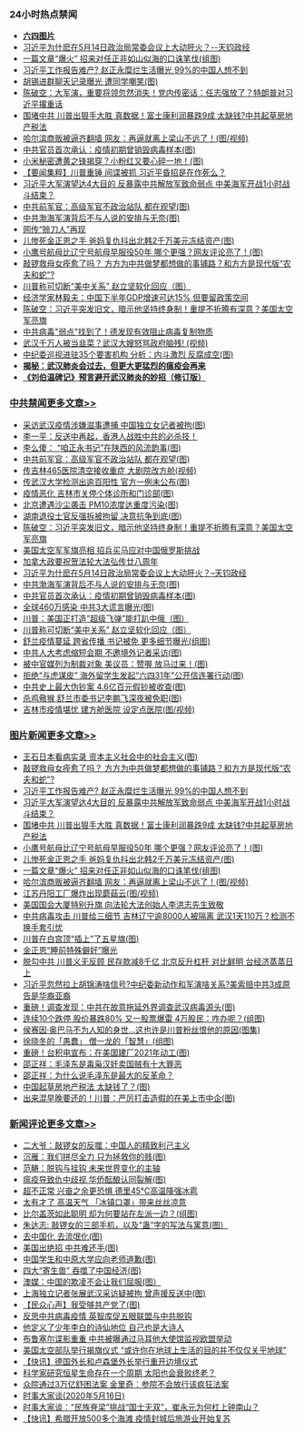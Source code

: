<div class="catlist">
<h3>24小时热点禁闻</h3>
<ul>
<li><b><a href="64photo" target="_blank">六四图片</a></b></li>
<li><a href="https://github.com/fqnews/bnews/blob/master/cbnews/20200516/1329631.md">习近平为什麽在5月14日政治局常委会议上大动肝火？--天钧政经</a></li>
<li><a href="https://github.com/fqnews/bnews/blob/master/topimagenews/20200516/1329494.md">一篇文章“爆火” 招来对任正非如山似海的口诛笔伐(组图)</a></li>
<li><a href="https://github.com/fqnews/bnews/blob/master/topimagenews/20200516/1329683.md">习近平工作报告难产? 赵正永糜烂生活曝光 99%的中国人想不到</a></li>
<li><a href="https://github.com/fqnews/bnews/blob/master/cnnews/20200516/1329523.md">胡锡进群聊天记录曝光 遭同学嘲笑(图)</a></li>
<li><a href="https://github.com/fqnews/bnews/blob/master/cbnews/20200516/1329462.md">陈破空：大军演，重要将领忽然消失！党内传密话：任志强放了？特朗普对习近平撂重话 </a></li>
<li><a href="https://github.com/fqnews/bnews/blob/master/topimagenews/20200516/1329579.md">围堵中共 川普出狠手大胜 真数据！富士康利润暴跌9成 太缺钱?中共起草房地产税法</a></li>
<li><a href="https://github.com/fqnews/bnews/blob/master/topimagenews/20200516/1329443.md">哈尔滨商贩被逼齐翻墙 网友：再逼就离上梁山不远了！(图/视频)</a></li>
<li><a href="https://github.com/fqnews/bnews/blob/master/cbnews/20200516/1329609.md">中共官员首次承认：疫情初期曾销毁病毒样本(图)</a></li>
<li><a href="https://github.com/fqnews/bnews/blob/master/cnnews/hknews/20200516/1329480.md">小米秘密遭黄之锋揭穿？小粉红又要心碎一地！(图)</a></li>
<li><a href="https://github.com/fqnews/bnews/blob/master/comments/20200516/1329553.md">【要闻集粹】川普重锤 间谍被抓 习近平昏招是在作死么？</a></li>
<li><a href="https://github.com/fqnews/bnews/blob/master/topimagenews/20200516/1329627.md">习近平大军演望达4大目的 反暴露中共解放军致命弱点 中美海军开战1小时战斗结束？</a></li>
<li><a href="https://github.com/fqnews/bnews/blob/master/cbnews/20200517/1329777.md">中共前军官：高级军官不政治站队 都在观望(图)</a></li>
<li><a href="https://github.com/fqnews/bnews/blob/master/cbnews/20200516/1329630.md">中共渤海军演背后不与人说的安排与无奈(图)</a></li>
<li><a href="https://github.com/fqnews/bnews/blob/master/cnnews/20200516/1329560.md">网传“赊刀人”再现</a></li>
<li><a href="https://github.com/fqnews/bnews/blob/master/topimagenews/20200516/1329532.md">儿惨死金正恩之手 爸妈复仇抖出北韩2千万美元冻结资产(图)</a></li>
<li><a href="https://github.com/fqnews/bnews/blob/master/topimagenews/20200516/1329542.md">小鹰号航母比辽宁号航母早服役50年 哪个更强？网友评论亮了！(图)</a></li>
<li><a href="https://github.com/fqnews/bnews/blob/master/topimagenews/20200516/1329713.md">敲锣救母女痊愈了吗？ 方方为中共做梦都想做的事铺路？和方方是现代版“农夫和蛇”?</a></li>
<li><a href="https://github.com/fqnews/bnews/blob/master/cbnews/20200516/1329569.md">川普称可切断“美中关系” 赵立坚软化回应（图）</a></li>
<li><a href="https://github.com/fqnews/bnews/blob/master/baitai/20200516/1329671.md">经济学家林毅夫：中国下半年GDP增速可达15% 但要留政策空间</a></li>
<li><a href="https://github.com/fqnews/bnews/blob/master/cbnews/20200517/1329755.md">陈破空：习近平突发旧文，暗示他坚持终身制！重提不折腾有深意？美国太空军亮旗 </a></li>
<li><a href="https://github.com/fqnews/bnews/blob/master/cnnews/20200516/1329525.md">中共病毒"弱点"找到了！德发现有效阻止病毒复制物质</a></li>
<li><a href="https://github.com/fqnews/bnews/blob/master/cbnews/20200516/1329463.md">武汉千万人被当韭菜？武汉大嫂怒骂政府脑残! (视频)</a></li>
<li><a href="https://github.com/fqnews/bnews/blob/master/cbnews/20200516/1329471.md">中纪委巡视进驻35个要害机构 分析：内斗激烈 反腐成空(图)</a></li>
<li><b><a href="https://github.com/fqnews/bnews/blob/master/comments/20200211/1275071.md" target="_blank">揭秘：武汉肺炎会过去，但更大更猛烈的瘟疫会再来</a></b></li>
<li><b><a href="https://github.com/fqnews/bnews/blob/master/comments/20200207/1272816.md" target="_blank">《刘伯温碑记》预言避开武汉肺炎的妙招（修订版）</a></b></li>
</ul>
</div>

<div class="catlist">
<h3><a href="https://github.com/fqnews/bnews/blob/master/cbnews/" target="_blank">中共禁闻</a><span><a href="https://github.com/fqnews/bnews/blob/master/cbnews/" target="_blank" rel="nofollow">更多文章>></a></span></h3>
<ul>
<li><a href="https://github.com/fqnews/bnews/blob/master/cbnews/20200517/1329853.md" target="_blank">采访武汉疫情涉嫌滋事遭捕 中国独立女记者被拘(图)</a></li>
<li><a href="https://github.com/fqnews/bnews/blob/master/cbnews/20200517/1329289.md" target="_blank">李一平：反送中再起，香港人战胜中共的必杀技！</a></li>
<li><a href="https://github.com/fqnews/bnews/blob/master/cbnews/20200517/1329813.md" target="_blank">李么傻： “咱正永书记”在陕西的风流韵事(图)</a></li>
<li><a href="https://github.com/fqnews/bnews/blob/master/cbnews/20200517/1329777.md" target="_blank">中共前军官：高级军官不政治站队 都在观望(图)</a></li>
<li><a href="https://github.com/fqnews/bnews/blob/master/cbnews/20200517/1329776.md" target="_blank">传吉林465医院清空接收重症 大剧院改方舱(视频)</a></li>
<li><a href="https://github.com/fqnews/bnews/blob/master/cbnews/20200517/1329775.md" target="_blank">传武汉大学检测出逾百阳性 官方一例未公布(图)</a></li>
<li><a href="https://github.com/fqnews/bnews/blob/master/cbnews/20200517/1329769.md" target="_blank">疫情恶化 吉林市关停个体诊所和门诊部(图)</a></li>
<li><a href="https://github.com/fqnews/bnews/blob/master/cbnews/20200517/1329768.md" target="_blank">北京遭遇沙尘袭击 PM10浓度达重度污染(图)</a></li>
<li><a href="https://github.com/fqnews/bnews/blob/master/cbnews/20200517/1329767.md" target="_blank">湖南退役士官反强拆被拘留 决意抗争到底(图)</a></li>
<li><a href="https://github.com/fqnews/bnews/blob/master/cbnews/20200517/1329755.md" target="_blank">陈破空：习近平突发旧文，暗示他坚持终身制！重提不折腾有深意？美国太空军亮旗</a></li>
<li><a href="https://github.com/fqnews/bnews/blob/master/cbnews/20200516/1329696.md" target="_blank">美国太空军军旗亮相 招兵买马应对中国俄罗斯挑战</a></li>
<li><a href="https://github.com/fqnews/bnews/blob/master/cbnews/20200516/1329640.md" target="_blank">加拿大政要祝贺法轮大法弘传廿八周年</a></li>
<li><a href="https://github.com/fqnews/bnews/blob/master/cbnews/20200516/1329631.md" target="_blank">习近平为什麽在5月14日政治局常委会议上大动肝火？&#8211;天钧政经</a></li>
<li><a href="https://github.com/fqnews/bnews/blob/master/cbnews/20200516/1329630.md" target="_blank">中共渤海军演背后不与人说的安排与无奈(图)</a></li>
<li><a href="https://github.com/fqnews/bnews/blob/master/cbnews/20200516/1329609.md" target="_blank">中共官员首次承认：疫情初期曾销毁病毒样本(图)</a></li>
<li><a href="https://github.com/fqnews/bnews/blob/master/cbnews/20200516/1329574.md" target="_blank">全球460万感染 中共3大谎言曝光(图)</a></li>
<li><a href="https://github.com/fqnews/bnews/blob/master/cbnews/20200516/1329570.md" target="_blank">川普：美国正打造&#8221;超级飞弹&#8221;能打趴中俄（图）</a></li>
<li><a href="https://github.com/fqnews/bnews/blob/master/cbnews/20200516/1329569.md" target="_blank">川普称可切断“美中关系” 赵立坚软化回应（图）</a></li>
<li><a href="https://github.com/fqnews/bnews/blob/master/cbnews/20200516/1329556.md" target="_blank">舒兰疫情蔓延 跨省传播 书记被免 更多细节曝光(组图)</a></li>
<li><a href="https://github.com/fqnews/bnews/blob/master/cbnews/20200516/1329536.md" target="_blank">中共人大考虑缩短会期 不邀境外记者采访(图)</a></li>
<li><a href="https://github.com/fqnews/bnews/blob/master/cbnews/20200516/1329529.md" target="_blank">被中官媒列为制裁对象 美议员：赞喔 放马过来！(图)</a></li>
<li><a href="https://github.com/fqnews/bnews/blob/master/cbnews/20200516/1329528.md" target="_blank">拒绝“与虎谋皮” 海外留学生发起“六四31年”公开信连署行动(图)</a></li>
<li><a href="https://github.com/fqnews/bnews/blob/master/cbnews/20200516/1329522.md" target="_blank">中共史上最大伪钞案 4.6亿百元假钞被收查(图)</a></li>
<li><a href="https://github.com/fqnews/bnews/blob/master/cbnews/20200516/1329505.md" target="_blank">杀鸡儆猴 舒兰市委书记李鹏飞深夜被免职(图)</a></li>
<li><a href="https://github.com/fqnews/bnews/blob/master/cbnews/20200516/1329504.md" target="_blank">吉林市疫情堪忧 建方舱医院 设定点医院(图/视频)</a></li>

</ul>
</div>
<div class="catlist">
<h3><a href="https://github.com/fqnews/bnews/blob/master/topimagenews/" target="_blank">图片新闻</a><span><a href="https://github.com/fqnews/bnews/blob/master/topimagenews/" target="_blank" rel="nofollow">更多文章>></a></span></h3>
<ul>
<li><a href="https://github.com/fqnews/bnews/blob/master/topimagenews/20200517/1329833.md" target="_blank">王石日本看病实录 资本主义社会中的社会主义(图)</a></li>
<li><a href="https://github.com/fqnews/bnews/blob/master/topimagenews/20200516/1329713.md" target="_blank">敲锣救母女痊愈了吗？ 方方为中共做梦都想做的事铺路？和方方是现代版“农夫和蛇”?</a></li>
<li><a href="https://github.com/fqnews/bnews/blob/master/topimagenews/20200516/1329683.md" target="_blank">习近平工作报告难产? 赵正永糜烂生活曝光 99%的中国人想不到</a></li>
<li><a href="https://github.com/fqnews/bnews/blob/master/topimagenews/20200516/1329627.md" target="_blank">习近平大军演望达4大目的 反暴露中共解放军致命弱点 中美海军开战1小时战斗结束？</a></li>
<li><a href="https://github.com/fqnews/bnews/blob/master/topimagenews/20200516/1329579.md" target="_blank">围堵中共 川普出狠手大胜 真数据！富士康利润暴跌9成 太缺钱?中共起草房地产税法</a></li>
<li><a href="https://github.com/fqnews/bnews/blob/master/topimagenews/20200516/1329542.md" target="_blank">小鹰号航母比辽宁号航母早服役50年 哪个更强？网友评论亮了！(图)</a></li>
<li><a href="https://github.com/fqnews/bnews/blob/master/topimagenews/20200516/1329532.md" target="_blank">儿惨死金正恩之手 爸妈复仇抖出北韩2千万美元冻结资产(图)</a></li>
<li><a href="https://github.com/fqnews/bnews/blob/master/topimagenews/20200516/1329494.md" target="_blank">一篇文章“爆火” 招来对任正非如山似海的口诛笔伐(组图)</a></li>
<li><a href="https://github.com/fqnews/bnews/blob/master/topimagenews/20200516/1329443.md" target="_blank">哈尔滨商贩被逼齐翻墙 网友：再逼就离上梁山不远了！(图/视频)</a></li>
<li><a href="https://github.com/fqnews/bnews/blob/master/topimagenews/20200516/1329421.md" target="_blank">江苏丹阳工厂爆炸出现蘑菇云(图/视频)</a></li>
<li><a href="https://github.com/fqnews/bnews/blob/master/comments/20200516/1329276.md" target="_blank">美国国会大厦特别升旗 向法轮大法创始人李洪志先生致敬</a></li>
<li><a href="https://github.com/fqnews/bnews/blob/master/topimagenews/20200515/1329158.md" target="_blank">中共病毒攻击 川普给三细节 吉林辽宁逾8000人被隔离 武汉1天110万？检测不换手套引忧</a></li>
<li><a href="https://github.com/fqnews/bnews/blob/master/topimagenews/20200515/1329142.md" target="_blank">川普在白宫顶“插上”了五星旗(图)</a></li>
<li><a href="https://github.com/fqnews/bnews/blob/master/topimagenews/20200515/1329125.md" target="_blank">金正恩“睡前特殊僻好”曝光</a></li>
<li><a href="https://github.com/fqnews/bnews/blob/master/topimagenews/20200515/1329107.md" target="_blank">脱勾中共 川普义无反顾 民存款减8千亿 北京反升杠杆 对比鲜明 台经济蒸蒸日上</a></li>
<li><a href="https://github.com/fqnews/bnews/blob/master/topimagenews/20200515/1329091.md" target="_blank">习近平忽然拉上胡锦涛啥信号?中纪委新动作和军演啥关系?美索赔中共3成原告是华裔亚裔</a></li>
<li><a href="https://github.com/fqnews/bnews/blob/master/topimagenews/20200515/1329085.md" target="_blank">重磅！调查发现：中共在故意拖延外界调查武汉病毒源头(图)</a></li>
<li><a href="https://github.com/fqnews/bnews/blob/master/topimagenews/20200515/1329055.md" target="_blank">连续10个跌停 股价暴跌80% 又一股票爆雷 4万股民：咋办呢？(组图)</a></li>
<li><a href="https://github.com/fqnews/bnews/blob/master/topimagenews/20200515/1329033.md" target="_blank">侯赛因·奥巴马不为人知的身世…这也许是川普粉丝恨他的原因(图集)</a></li>
<li><a href="https://github.com/fqnews/bnews/blob/master/topimagenews/20200515/1329028.md" target="_blank">徐晓冬的「愚蠢」 僧一龙的「智慧」(组图)</a></li>
<li><a href="https://github.com/fqnews/bnews/blob/master/topimagenews/20200515/1329007.md" target="_blank">重磅！台积电宣布：在美国建厂2021年动工(图)</a></li>
<li><a href="https://github.com/fqnews/bnews/blob/master/comments/20200515/205308.md" target="_blank">邵正祥：毛泽东是毒枭汉奸卖国贼有十大罪恶</a></li>
<li><a href="https://github.com/fqnews/bnews/blob/master/comments/20200515/1286256.md" target="_blank">邵正祥：为什么说毛泽东是最大的反革命？</a></li>
<li><a href="https://github.com/fqnews/bnews/blob/master/topimagenews/20200515/1328920.md" target="_blank">中国起草房地产税法 太缺钱了？(图)</a></li>
<li><a href="https://github.com/fqnews/bnews/blob/master/topimagenews/20200515/1328906.md" target="_blank">出来混早晚要还的！川普：严厉打击造假的在美上市中企(图)</a></li>

</ul>
</div>
<div class="catlist">
<h3><a href="https://github.com/fqnews/bnews/blob/master/comments/" target="_blank">新闻评论</a><span><a href="https://github.com/fqnews/bnews/blob/master/comments/" target="_blank" rel="nofollow">更多文章>></a></span></h3>
<ul>
<li><a href="https://github.com/fqnews/bnews/blob/master/comments/20200517/1329862.md" target="_blank">二大爷：敲锣女的反噬：中国人的精致利己主义</a></li>
<li><a href="https://github.com/fqnews/bnews/blob/master/comments/20200517/1329861.md" target="_blank">沉雁：我们拼尽全力 只为拯救你的贱(图)</a></li>
<li><a href="https://github.com/fqnews/bnews/blob/master/comments/20200517/1329860.md" target="_blank">范畴：脱钩与挂钩 未来世界变化的主轴</a></li>
<li><a href="https://github.com/fqnews/bnews/blob/master/comments/20200517/1329852.md" target="_blank">瘟疫导致仇中歧视 华侨酝酿认同裂解(图)</a></li>
<li><a href="https://github.com/fqnews/bnews/blob/master/comments/20200517/1329849.md" target="_blank">超不正常 兴奋之余更恐惧 德里45°C高温降强冰雹</a></li>
<li><a href="https://github.com/fqnews/bnews/blob/master/comments/20200517/1329848.md" target="_blank">太有才了 高温天气 「冰镇口罩」带来丝丝凉意</a></li>
<li><a href="https://github.com/fqnews/bnews/blob/master/comments/20200517/1329846.md" target="_blank">比尔盖茨如此聪明 却为何要站在左派一边？(组图)</a></li>
<li><a href="https://github.com/fqnews/bnews/blob/master/comments/20200517/1329845.md" target="_blank">朱达志: 敲锣女的三部手机，以及“蛊”字的写法与寓意(图）</a></li>
<li><a href="https://github.com/fqnews/bnews/blob/master/comments/20200517/1329843.md" target="_blank">去中国化 去流氓化(图)</a></li>
<li><a href="https://github.com/fqnews/bnews/blob/master/comments/20200517/1329839.md" target="_blank">美国出绝招 中共难还手(图)</a></li>
<li><a href="https://github.com/fqnews/bnews/blob/master/comments/20200517/1329838.md" target="_blank">中国学生和中原大学应向老师道歉(图)</a></li>
<li><a href="https://github.com/fqnews/bnews/blob/master/comments/20200517/1329832.md" target="_blank">四大“寄生兽” 吞噬了中国经济(图)</a></li>
<li><a href="https://github.com/fqnews/bnews/blob/master/comments/20200517/1329825.md" target="_blank">澳媒：中国的欺凌不会让我们屈服(图）</a></li>
<li><a href="https://github.com/fqnews/bnews/blob/master/comments/20200517/1329824.md" target="_blank">上海独立记者张展武汉采访疑被拘 曾声援反送中(图)</a></li>
<li><a href="https://github.com/fqnews/bnews/blob/master/comments/20200517/1329823.md" target="_blank">【民众心声】我受够共产党了(图)</a></li>
<li><a href="https://github.com/fqnews/bnews/blob/master/comments/20200517/1329821.md" target="_blank">反思中共病毒疫情 英智库促五眼联盟与中共脱钩</a></li>
<li><a href="https://github.com/fqnews/bnews/blob/master/comments/20200517/1329800.md" target="_blank">他定义了少年李白的诗仙地位  自己也是大诗人</a></li>
<li><a href="https://github.com/fqnews/bnews/blob/master/comments/20200517/1329787.md" target="_blank">布鲁塞尔谍影重重 中共被曝通过马耳他大使馆监视欧盟举动</a></li>
<li><a href="https://github.com/fqnews/bnews/blob/master/comments/20200517/1329785.md" target="_blank">美国太空部队举行揭旗仪式  “或许你在地球上生活的目的并不仅仅关乎地球”</a></li>
<li><a href="https://github.com/fqnews/bnews/blob/master/comments/20200517/1329773.md" target="_blank">【快讯】德国外长和卢森堡外长举行重开边境仪式</a></li>
<li><a href="https://github.com/fqnews/bnews/blob/master/comments/20200517/1329772.md" target="_blank">科学家研究恒星生命存在一个周期 太阳也会衰败终老？</a></li>
<li><a href="https://github.com/fqnews/bnews/blob/master/comments/20200517/1329749.md" target="_blank">众院通过3万亿舒困法案 金里奇：参院不会放行该疯狂法案</a></li>
<li><a href="https://github.com/fqnews/bnews/blob/master/comments/20200517/1329743.md" target="_blank">时事大家谈(2020年5月16日)</a></li>
<li><a href="https://github.com/fqnews/bnews/blob/master/comments/20200517/1329733.md" target="_blank">时事大家谈：“民族脊梁”挑战“国士无双”，崔永元为何杠上钟南山？</a></li>
<li><a href="https://github.com/fqnews/bnews/blob/master/comments/20200517/1329719.md" target="_blank">【快讯】希腊开放500多个海滩 疫情封城后旅游业开始复苏</a></li>

</ul>
</div>
